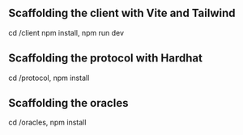 ## Scaffolding the client with Vite and Tailwind

cd /client
npm install,
npm run dev

## Scaffolding the protocol with Hardhat

cd /protocol,
npm install

## Scaffolding the oracles

cd /oracles,
npm install
